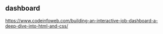 ## dashboard
https://www.codeinfoweb.com/building-an-interactive-job-dashboard-a-deep-dive-into-html-and-css/
